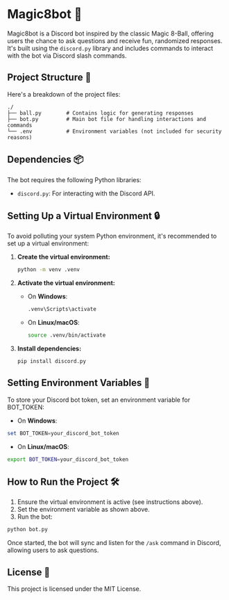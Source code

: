 # Magic8bot 🎱

Magic8bot is a Discord bot inspired by the classic Magic 8-Ball, offering users the chance to ask questions and receive fun, randomized responses. It's built using the `discord.py` library and includes commands to interact with the bot via Discord slash commands.

## Project Structure 📂

Here's a breakdown of the project files:

```
./
├── ball.py        # Contains logic for generating responses
├── bot.py         # Main bot file for handling interactions and commands
└── .env           # Environment variables (not included for security reasons)
```

## Dependencies 📦

The bot requires the following Python libraries:
- `discord.py`: For interacting with the Discord API.

## Setting Up a Virtual Environment 🔒

To avoid polluting your system Python environment, it's recommended to set up a virtual environment:

1. **Create the virtual environment:**
   ```bash
   python -m venv .venv
   ```

2. **Activate the virtual environment:**
   - On **Windows**:
     ```bash
     .venv\Scripts\activate
     ```
   - On **Linux/macOS**:
     ```bash
     source .venv/bin/activate
     ```

3. **Install dependencies:**
   ```bash
   pip install discord.py
   ```

## Setting Environment Variables 🔑

To store your Discord bot token, set an environment variable for BOT_TOKEN:

- On **Windows**:

```powershell
set BOT_TOKEN=your_discord_bot_token
```

- On **Linux/macOS**:

```bash
export BOT_TOKEN=your_discord_bot_token
```

## How to Run the Project 🛠️

1. Ensure the virtual environment is active (see instructions above).
2. Set the environment variable as shown above.
3. Run the bot:

```bash
python bot.py
```


Once started, the bot will sync and listen for the `/ask` command in Discord, allowing users to ask questions.

## License 📜

This project is licensed under the MIT License.